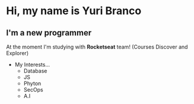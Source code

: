 # Hi, my name is Yuri Branco

## I'm a new programmer

At the moment I'm studying with **Rocketseat** team! (Courses Discover and Explorer)<br>

* My Interests...
  * Database
  * JS
  * Phyton
  * SecOps
  * A.I
